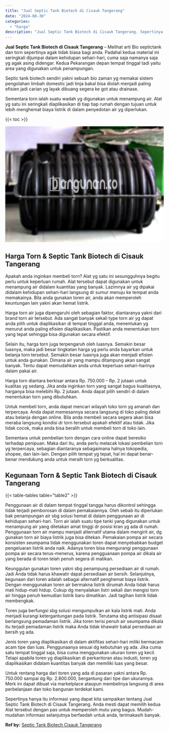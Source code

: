 ```yaml
---
title: "Jual Septic Tank Biotech di Cisauk Tangerang"
date: "2024-08-30"
categories: 
  - "harga"
description: "Jual Septic Tank Biotech di Cisauk Tangerang. Sepertinya hanya itu informasi yang dapat kita sampaikan tentang Jual Septic Tank Biotech di Cisauk Tangerang...."
---
```


**Jual Septic Tank Biotech di Cisauk Tangerang** – Melihat arti Bio septictank dan torn sepertinya agak tidak biasa bagi anda. Padahal kedua material ini seringkali dijumpai dalam kehidupan sehari-hari, cuma saja namanya saja yg agak asing didengar. Kedua Pekarangan depan tempat tinggal tadi yaitu area yang digunakan untuk penampungan.

Septic tank biotech sendiri yakni sebuah bio zaman yg memakai sistem pengolahan limbah domestic jadi tinja bakal bisa diolah menjadi paling efisien jadi carian yg layak dibuang segera ke got atau drainase.

Sementara torn ialah suatu wadah yg digunakan untuk menampung air. Alat yg satu ini seringkali diaplikasikan di tiap tiap rumah dengan tujuan untuk lebih menghemat biaya listrik di dalam penyedotan air yg diperlukan.

{{< toc >}}

![Jual Septic Tank Biotech di Cisauk Tangerang](/images/jual-bio-septictank-07.png)

## Harga Torn & Septic Tank Biotech di Cisauk Tangerang

Apakah anda inginkan membeli torn? Alat yg satu ini sesungguhnya begitu perlu untuk keperluan rumah. Alat tersebut dapat digunakan untuk menampung air didalam kuantitas yang banyak. Lazimnya air yg dipakai didalam kehidupan sehari-hari langsung dr sumur menuju ke tempat anda memakainya. Bila anda gunakan toren air, anda akan memperoleh keuntungan lain yakni akan hemat listrik.

Harga torn air juga dipengaruhi oleh sebagian faktor, diantaranya yakni dari brand torn air tersebut. Ada sangat banyak sekali type torn air yg dapat anda pilih untuk diaplikasikan di tempat tinggal anda, menentukan yg menurut anda paling efisien diaplikasikan. Pastikan anda menentukan torn yang tepat sehingga bisa digunakan secara efektif.

Selain itu, harga torn juga terpengaruh oleh luasnya. Semakin besar luasnya, maka jadi besar tingkatan harga yg perlu anda bayarkan untuk belanja torn tersebut. Semakin besar luasnya juga akan menjadi efisien untuk anda gunakan. Dimana air yang mampu ditampung akan sangat banyak. Tentu dapat memudahkan anda untuk keperluan sehari-harinya dalam pakai air.

Harga torn diantara berkisar antara Rp. 750.000 – Rp. 2 jutaan untuk kualitas yg sedang. Jika anda inginkan torn yang sangat bagus kualitasnya, harganya bisa melebihi Rp. 2 jutaan. Anda dapat pilih sendiri di dalam menentukan torn yang dibutuhkan.

Untuk membeli torn, anda dapat mencari wilayah toko torn yg amanah dan terpercaya. Anda dapat memesannya secara langsung di toko paling dekat atau belanja dengan online. Bila anda membeli secara segera akan bisa meraba langsung kondisi dr torn tersebut apakah efektif atau tidak. Jika tidak cocok, maka anda bisa beralih untuk membeli torn di toko lain.

Sementara untuk pembelian torn dengan cara online dapat beresiko terhadap penipuan. Maka dari itu, anda perlu melacak lokasi pembelian torn yg terpercaya, sebagian diantaranya sebagaimana halnya tokopedia, shopee, dan lain-lain. Dengan pilih tempat yg tepat, hal ini dapat benar-benar mendukung anda untuk meraih torn yg berkualitas.

## Kegunaan Torn & Septic Tank Biotech di Cisauk Tangerang

{{< table-tables table="table2" >}}

Penggunaan air di dalam tempat tinggal tangga harus dikontrol sehingga tidak terjadi pemborosan di dalam pemakaiannya. Oleh sebab itu diperlukan bak penampungan air sbg solusi hemat di dalam penggunaan air di kehidupan sehari-hari. Torn air ialah suatu tipe tanki yang digunakan untuk menampung air yang diletakan amat tinggi dr posisi kran yg ada di rumah. Penggunaan torn air mampu menjadi alternatif utama dalam mengirit air, dg gunakan torn air biaya listrik juga bisa ditekan. Pemakaian pompa air secara konsisten seumpama tidak menggunakan toren dapat menyebabkan budget pengeluaran listrik anda naik. Adanya toren bisa mengurangi penggunaan pompa air secara terus-menerus, karena pengguanaan pompa air dikala air yang berada di toren telah penuh segera di matikan.

Keunggulan gunakan toren yakni sbg penampung persediaan air di rumah. Jadi Anda tidak harus khawatir dapat persediaan air bersih. Selanjutnya, kegunaan dari toren adalah sebagai alternatif penghemat biaya listrik. Dengan menggunakan toren air bermakna listrik dirumah Anda tidak harus mati hidup-mati hidup. Cukup dg menyalakan listri sekali dan mengisi torn air hingga penuh kemudian listrik baru dimatikan. Jadi tagihan listrik tidak membengkak.

Toren juga berfungsi sbg solusi mengumpulkan air kala listrik mati. Anda menjadi kurangi ketergantungan pada listrik. Terutama sbg antisipasi disaat berlangsung pemadaman listrik. Jika toren terisi penuh air seumpama dikala itu terjadi pemadaman listrik maka Anda tidak khawatir bakal persediaan air bersih yg ada.

Jenis toren yang diaplikasikan di dalam aktifitas sehari-hari miliki bermacam acam tipe dan luas. Penggunaanya sesuai dg kebutuhan yg ada. Jika cuma satu tempat tinggal saja, bisa cuma menggunakan ukuran toren yg kecil. Tetapi apabila toren yg diaplikasikan di perkantoran atau industi, toren yg diaplikasikan didalam kuantitas banyak dan memiliki luas yang besar.

Untuk rentang harga dari toren yang ada di pasaran yakni antara Rp. 750.000 sampai dg Rp. 2.800.000, bergantung dari tipe dan ukurannya. Merk ini dapat dibuat via marketplace ataupun membelinya langsung di area perbelanjaan dan toko bangunan terdekat kami.

Sepertinya hanya itu informasi yang dapat kita sampaikan tentang Jual Septic Tank Biotech di Cisauk Tangerang. Anda mesti dapat memilih kedua Alat tersebut dengan pas untuk memperoleh mutu yang bagus. Mudah-mudahan informasi selanjutnya berfaedah untuk anda, terimakasih banyak.

**Ref by:** [Septic Tank Biotech Cisauk Tangerang](https://id.wikipedia.org/wiki/Septic)
